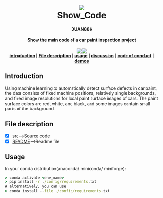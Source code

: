 <h1 align="center">
  <img src="https://pics0.baidu.com/feed/77c6a7efce1b9d161a1915717f30d5838d54643b.jpeg"><br/>Show_Code
</h1>

<h4 align="center">
  DUAN886
</h4>

<h4 align="center">
  Show the main code of a car paint inspection project
</h4>

<div align="center">
  <a href="https://github.com/DUAN886/Show_Code"><img src="https://img.shields.io/conda/pn/conda-forge/labelme?color=green&label=DUAN886></a>
  <a href="https://www.python.org/"><img src="https://img.shields.io/badge/Python-3.9%7C3.10%7C3.11%7C3.12-lightblue"></a>
</div>

<div align="center">
    <a href="#introduction"><b>introduction</b></a> |
    <a href="#file-description"><b>File description</b></a> |
    <a href="#usage"><b>usage</b></a> |
    <a href="#discussion"><b>discussion</b></a> |
    <a href="#code-of-conduct"><b>code of conduct</b></a> |
    <a href="#demos"><b>demos</b></a>
</div>

## Introduction

Using machine learning to automatically detect surface defects in car paint, the data consists of fixed machine positions, relatively single backgrounds, and fixed image resolutions for local paint surface images of cars. The paint surface colors are red, white, and black, and some images contain small parts of the background.

## File description

- [x] [src](/src/)-->Source code
- [x] [README](/README.md)-->Readme file
  
## Usage

In your conda distribution(anaconda/ miniconda/ miniforge):

```cmd
> conda activate <env_name>
> pip install -r ./config/requirements.txt 
# alternatively, you can use 
> conda install --file ./config/requirements.txt
```
